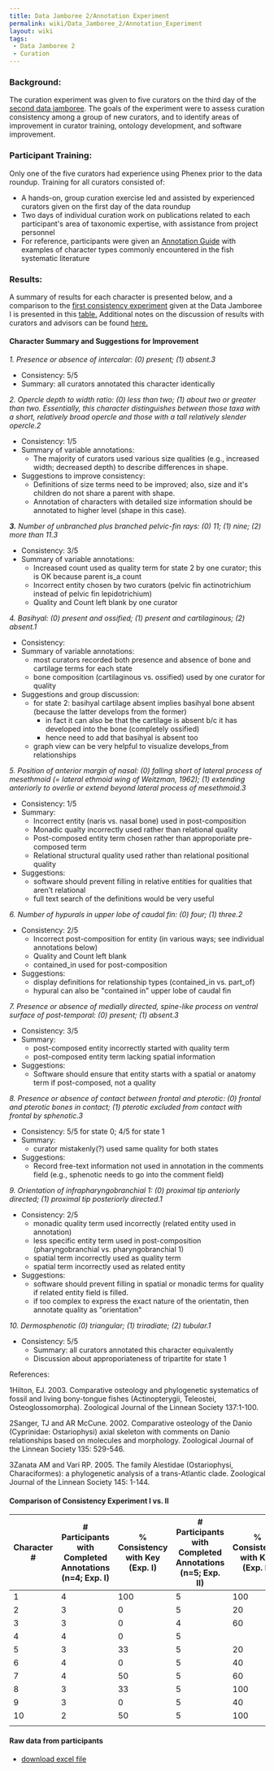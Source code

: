 ```yaml
---
title: Data Jamboree 2/Annotation Experiment
permalink: wiki/Data_Jamboree_2/Annotation_Experiment
layout: wiki
tags:
 - Data Jamboree 2
 - Curation
---
```


### Background:

The curation experiment was given to five curators on the third day of
the <a href="Data_Jamboree_2/Agenda" class="wikilink"
title=" second data jamboree"> second data jamboree</a>. The goals of
the experiment were to assess curation consistency among a group of new
curators, and to identify areas of improvement in curator training,
ontology development, and software improvement.

### Participant Training:

Only one of the five curators had experience using Phenex prior to the
data roundup. Training for all curators consisted of:

- A hands-on, group curation exercise led and assisted by experienced
  curators given on the first day of the data roundup
- Two days of individual curation work on publications related to each
  participant's area of taxonomic expertise, with assistance from
  project personnel
- For reference, participants were given an
  <a href="Guide_to_Character_Annotation" class="wikilink"
  title=" Annotation Guide"> Annotation Guide</a> with examples of
  character types commonly encountered in the fish systematic literature

### Results:

A summary of results for each character is presented below, and a
comparison to the
<a href="Data_Jamboree_1/Annotation_Experiment" class="wikilink"
title=" first consistency experiment"> first consistency experiment</a>
given at the Data Jamboree I is presented in this <a
href="Data_Jamboree_2/Annotation_Experiment#Comparison_of_Consistency_Experiment_I_vs._II"
class="wikilink" title=" table."> table.</a> Additional notes on the
discussion of results with curators and advisors can be found <a
href="Data_Jamboree_2/Notes#Curation_consistency_experiment:_Review_of_Results"
class="wikilink" title=" here."> here.</a>

#### Character Summary and Suggestions for Improvement

*1. Presence or absence of intercalar: (0) present; (1) absent.3*

- Consistency: 5/5
- Summary: all curators annotated this character identically

*2. Opercle depth to width ratio: (0) less than two; (1) about two or
greater than two. Essentially, this character distinguishes between
those taxa with a short, relatively broad opercle and those with a tall
relatively slender opercle.2*

- Consistency: 1/5
- Summary of variable annotations:
  - The majority of curators used various size qualities (e.g.,
    increased width; decreased depth) to describe differences in shape.
- Suggestions to improve consistency:
  - Definitions of size terms need to be improved; also, size and it's
    children do not share a parent with shape.
  - Annotation of characters with detailed size information should be
    annotated to higher level (shape in this case).

***3.** Number of unbranched plus branched pelvic-fin rays: (0) 11; (1)
nine; (2) more than 11.3*

- Consistency: 3/5
- Summary of variable annotations:
  - Increased count used as quality term for state 2 by one curator;
    this is OK because parent is_a count
  - Incorrect entity chosen by two curators (pelvic fin actinotrichium
    instead of pelvic fin lepidotrichium)
  - Quality and Count left blank by one curator

*4. Basihyal: (0) present and ossified; (1) present and cartilaginous;
(2) absent.1*

- Consistency:
- Summary of variable annotations:
  - most curators recorded both presence and absence of bone and
    cartilage terms for each state
  - bone composition (cartilaginous vs. ossified) used by one curator
    for quality
- Suggestions and group discussion:
  - for state 2: basihyal cartilage absent implies basihyal bone absent
    (because the latter develops from the former)
    - in fact it can also be that the cartilage is absent b/c it has
      developed into the bone (completely ossified)
    - hence need to add that basihyal is absent too
  - graph view can be very helpful to visualize develops_from
    relationships

*5. Position of anterior margin of nasal: (0) falling short of lateral
process of mesethmoid (= lateral ethmoid wing of Weitzman, 1962); (1)
extending anteriorly to overlie or extend beyond lateral process of
mesethmoid.3*

- Consistency: 1/5
- Summary:
  - Incorrect entity (naris vs. nasal bone) used in post-composition
  - Monadic qualty incorrectly used rather than relational quality
  - Post-composed entity term chosen rather than approporiate
    pre-composed term
  - Relational structural quality used rather than relational positional
    quality
- Suggestions:
  - software should prevent filling in relative entities for qualities
    that aren't relational
  - full text search of the definitions would be very useful

*6. Number of hypurals in upper lobe of caudal fin: (0) four; (1)
three.2*

- Consistency: 2/5
  - Incorrect post-composition for entity (in various ways; see
    individual annotations below)
  - Quality and Count left blank
  - contained_in used for post-composition
- Suggestions:
  - display definitions for relationship types (contained_in vs.
    part_of)
  - hypural can also be "contained in" upper lobe of caudal fin

*7. Presence or absence of medially directed, spine-like process on
ventral surface of post-temporal: (0) present; (1) absent.3*

- Consistency: 3/5
- Summary:
  - post-composed entity incorrectly started with quality term
  - post-composed entity term lacking spatial information
- Suggestions:
  - Software should ensure that entity starts with a spatial or anatomy
    term if post-composed, not a quality

*8. Presence or absence of contact between frontal and pterotic: (0)
frontal and pterotic bones in contact; (1) pterotic excluded from
contact with frontal by sphenotic.3*

- Consistency: 5/5 for state 0; 4/5 for state 1
- Summary:
  - curator mistakenly(?) used same quality for both states
- Suggestions:
  - Record free-text information not used in annotation in the comments
    field (e.g., sphenotic needs to go into the comment field)

*9. Orientation of infrapharyngobranchial 1: (0) proximal tip anteriorly
directed; (1) proximal tip posteriorly directed.1*

- Consistency: 2/5
  - monadic quality term used incorrectly (related entity used in
    annotation)
  - less specific entity term used in post-composition
    (pharyngobranchial vs. pharyngobranchial 1)
  - spatial term incorrectly used as quality term
  - spatial term incorrectly used as related entity
- Suggestions:
  - software should prevent filling in spatial or monadic terms for
    quality if related entity field is filled.
  - if too complex to express the exact nature of the orientatin, then
    annotate quality as "orientation"

*10. Dermosphenotic (0) triangular; (1) triradiate; (2) tubular.1*

- Consistency: 5/5
  - Summary: all curators annotated this character equivalently
  - Discussion about approporiateness of tripartite for state 1

References:

1Hilton, EJ. 2003. Comparative osteology and phylogenetic systematics of
fossil and living bony-tongue fishes (Actinopterygii, Teleostei,
Osteoglossomorpha). Zoological Journal of the Linnean Society 137:1-100.

2Sanger, TJ and AR McCune. 2002. Comparative osteology of the Danio
(Cyprinidae: Ostariophysi) axial skeleton with comments on Danio
relationships based on molecules and morphology. Zoological Journal of
the Linnean Society 135: 529-546.

3Zanata AM and Vari RP. 2005. The family Alestidae (Ostariophysi,
Characiformes): a phylogenetic analysis of a trans-Atlantic clade.
Zoological Journal of the Linnean Society 145: 1-144.

#### Comparison of Consistency Experiment I vs. II

| Character \# | \# Participants with Completed Annotations (n=4; Exp. I) | % Consistency with Key (Exp. I) | \# Participants with Completed Annotations (n=5; Exp. II) | % Consistency with Key (Exp. II) |
|----|----|----|----|----|
| 1 | 4 | 100 | 5 | 100 |
| 2 | 3 | 0 | 5 | 20 |
| 3 | 3 | 0 | 4 | 60 |
| 4 | 4 | 0 | 5 |  |
| 5 | 3 | 33 | 5 | 20 |
| 6 | 4 | 0 | 5 | 40 |
| 7 | 4 | 50 | 5 | 60 |
| 8 | 3 | 33 | 5 | 100 |
| 9 | 3 | 0 | 5 | 40 |
| 10 | 2 | 50 | 5 | 100 |
|  |  |  |  |  |

#### Raw data from participants

- <a href="Media:Consistency-expt-II-rawdata.xls" class="wikilink"
  title="download excel file">download excel file</a>
